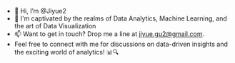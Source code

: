 - 👋 Hi, I’m @Jiyue2
- 👀 I'm captivated by the realms of Data Analytics, Machine Learning, and the art of Data Visualization
- 📫 Want to get in touch? Drop me a line at jiyue.gu2@gmail.com. 
- Feel free to connect with me for discussions on data-driven insights and the exciting world of analytics! 📊🔍
<!---
Jiyue02/Jiyue02 is a ✨ special ✨ repository because its `README.md` (this file) appears on your GitHub profile.
You can click the Preview link to take a look at your changes.
--->

